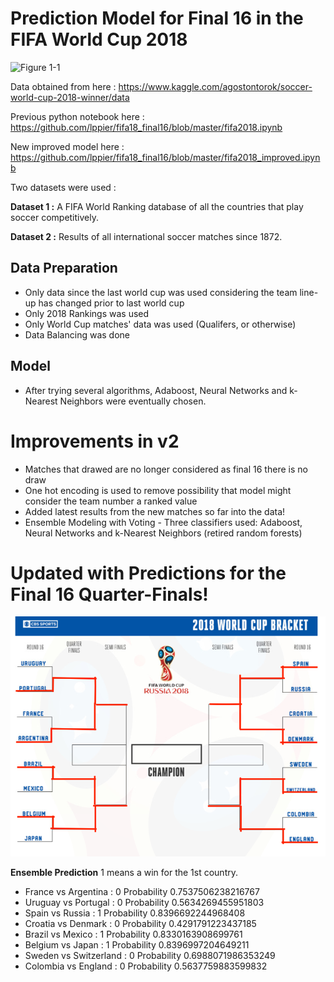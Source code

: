 # Prediction Model for Final 16 in the FIFA World Cup 2018

![Figure 1-1](https://img.maximummedia.ie/joe_ie/eyJkYXRhIjoie1widXJsXCI6XCJodHRwOlxcXC9cXFwvbWVkaWEtam9lLm1heGltdW1tZWRpYS5pZS5zMy5hbWF6b25hd3MuY29tXFxcL3dwLWNvbnRlbnRcXFwvdXBsb2Fkc1xcXC8yMDE4XFxcLzA2XFxcLzI0MTYzMTM4XFxcL2tyb29zLmpwZ1wiLFwid2lkdGhcIjo3NjcsXCJoZWlnaHRcIjo0MzEsXCJkZWZhdWx0XCI6XCJodHRwczpcXFwvXFxcL3d3dy5qb2UuaWVcXFwvYXNzZXRzXFxcL2ltYWdlc1xcXC9qb2VcXFwvbm8taW1hZ2UucG5nP3Y9NVwifSIsImhhc2giOiI2YWE5YmE4MWE4OGFjMmRiY2VhOWZlNDU4NjhjYjI5ZGFiNDUzYjNhIn0=/kroos.jpg "World Cup 2018")

Data obtained from here : https://www.kaggle.com/agostontorok/soccer-world-cup-2018-winner/data

Previous python notebook here : https://github.com/lppier/fifa18_final16/blob/master/fifa2018.ipynb

New improved model here : https://github.com/lppier/fifa18_final16/blob/master/fifa2018_improved.ipynb

Two datasets were used : 

**Dataset 1 :** A FIFA World Ranking database of all the countries that play soccer competitively. 

**Dataset 2 :** Results of all international soccer matches since 1872.

## Data Preparation

* Only data since the last world cup was used considering the team line-up has changed prior to last world cup
* Only 2018 Rankings was used
* Only World Cup matches' data was used (Qualifers, or otherwise) 
* Data Balancing was done

## Model
* After trying several algorithms, Adaboost, Neural Networks and k-Nearest Neighbors were eventually chosen.  

# Improvements in v2
* Matches that drawed are no longer considered as final 16 there is no draw
* One hot encoding is used to remove possibility that model might consider the team number a ranked value
* Added latest results from the new matches so far into the data!
* Ensemble Modeling with Voting - Three classifiers used: Adaboost, Neural Networks and k-Nearest Neighbors (retired random forests)

# Updated with Predictions for the Final 16 Quarter-Finals!
![Figure 1-2](https://github.com/lppier/fifa18_final16/blob/master/Quarter_Predictions.png "World Cup 2018")

**Ensemble Prediction**
1 means a win for the 1st country.
* France vs Argentina : 0 Probability 0.7537506238216767
* Uruguay vs Portugal : 0 Probability 0.5634269455951803
* Spain vs Russia : 1 Probability 0.8396692244968408
* Croatia vs Denmark : 0 Probability 0.4291791223437185
* Brazil vs Mexico : 1 Probability 0.8330163908699761
* Belgium vs Japan : 1 Probability 0.8396997204649211
* Sweden vs Switzerland : 0 Probability 0.6988071986353249
* Colombia vs England : 0 Probability 0.5637759883599832


